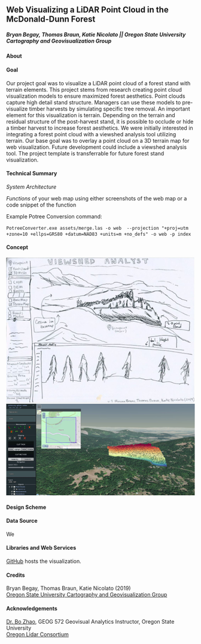 ## Web Visualizing a LiDAR Point Cloud in the McDonald-Dunn Forest
##### Bryan Begay, Thomas Braun, Katie Nicolato || Oregon State University Cartography and Geovisualization Group

#### About


#### Goal

Our project goal was to visualize a LiDAR point cloud of a forest stand with terrain elements. This project stems from research creating point cloud visualization models to ensure maximized forest aesthetics. Point clouds capture high detail stand structure. Managers can use these models to pre-visualize timber harvests by simulating specific tree removal. An important element for this visualization is terrain. Depending on the terrain and residual structure of the post-harvest stand, it is possible to occlude or hide a timber harvest to increase forest aesthetics. We were initially interested in integrating a forest point cloud with a viewshed analysis tool utilizing terrain. Our base goal was to overlay a point cloud on a 3D terrain map for web visualization. Future development could include a viewshed analysis tool. The project template is transferrable for future forest stand visualization.

#### Technical Summary

*System Architecture*

*Functions* of your web map using either screenshots of the web map or a code snippet of the function

Example Potree Conversion command:

```
PotreeConverter.exe assets/merge.las -o web  --projection "+proj=utm +zone=10 +ellps=GRS80 +datum=NAD83 +units=m +no_defs" -o web -p index
```

#### Concept

![](/img/viewshed_sketch_1.JPG)
![](/img/final_site.JPG)

#### Design Scheme

#### Data Source

We

#### Libraries and Web Services

[GitHub](https://github.com/) hosts the visualization.

#### Credits

Bryan Begay, Thomas Braun, Katie Nicolato (2019)</br>
[Oregon State University Cartography and Geovisualization Group](https://geoviz.ceoas.oregonstate.edu/)

#### Acknowledgements

[Dr. Bo Zhao](https://ceoas.oregonstate.edu/profile/zhao/), GEOG 572 Geovisual Analytics Instructor, Oregon State University</br>
[Oregon Lidar Consortium](https://www.oregongeology.org/lidar/)
